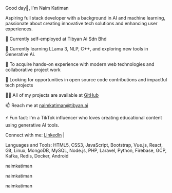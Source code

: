 Good day👋, I'm Naim Katiman

Aspiring full stack developer with a background in AI and machine learning, passionate about creating innovative tech solutions and enhancing user experiences.

🔭 Currently self-employed at Tibyan Ai Sdn Bhd 

🌱 Currently learning LLama 3, NLP, C++, and exploring new tools in Generative Ai.

👯 To acquire hands-on experience with modern web technologies and collaborative project work

🤝 Looking for opportunities in open source code contributions and impactful tech projects

👨‍💻 All of my projects are available at [GitHub](https://github.com/naimkatiman)

📫 Reach me at naimkatiman@tibyan.ai

⚡ Fun fact: I'm a TikTok influencer who loves creating educational content using generative AI tools.

Connect with me:
[LinkedIn](https://www.linkedin.com/in/naimkatiman) |

Languages and Tools:
HTML5, CSS3, JavaScript, Bootstrap, Vue.js, React, Git, Linux, MongoDB, MySQL, Node.js, PHP, Laravel, Python, Firebase, GCP, Kafka, Redis, Docker, Android

naimkatiman

 naimkatiman

naimkatiman
